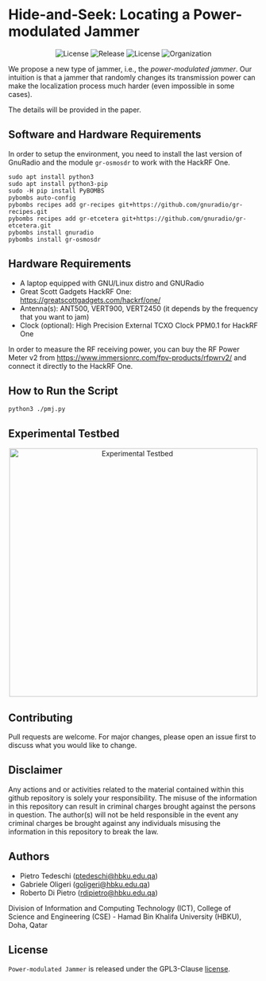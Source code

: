 # Hide-and-Seek: Locating a Power-modulated Jammer
<p align="center">
     <img alt="License" src="https://img.shields.io/static/v1.svg?label=license&message=GPL3&color=brightgreen">
     <img alt="Release" src="https://img.shields.io/static/v1.svg?label=release&message=1.0&color=blue">
     <img alt="License" src="https://img.shields.io/static/v1.svg?label=build&message=passing&color=brightgreen">
     <img alt="Organization" src="https://img.shields.io/static/v1.svg?label=org&message=CRI-LAB&color=blue">
</p>
We propose a new type of jammer, i.e., the <i>power-modulated jammer</i>. Our intuition is that a jammer that randomly changes its transmission power can make the localization process much harder (even impossible in some cases).

The details will be provided in the paper.

## Software and Hardware Requirements
In order to setup the environment, you need to install the last version of GnuRadio and the module ```gr-osmosdr``` to work with the HackRF One.
```
sudo apt install python3
sudo apt install python3-pip
sudo -H pip install PyBOMBS
pybombs auto-config
pybombs recipes add gr-recipes git+https://github.com/gnuradio/gr-recipes.git
pybombs recipes add gr-etcetera git+https://github.com/gnuradio/gr-etcetera.git
pybombs install gnuradio
pybombs install gr-osmosdr
```

## Hardware Requirements
- A laptop equipped with GNU/Linux distro and GNURadio
- Great Scott Gadgets HackRF One: https://greatscottgadgets.com/hackrf/one/
- Antenna(s): ANT500, VERT900, VERT2450 (it depends by the frequency that you want to jam)
- Clock (optional): High Precision External TCXO Clock PPM0.1 for HackRF One

In order to measure the RF receiving power, you can buy the RF Power Meter v2 from https://www.immersionrc.com/fpv-products/rfpwrv2/ and connect it directly to the HackRF One.

## How to Run the Script
```python3 ./pmj.py```

## Experimental Testbed
<p align="center">
     <img alt="Experimental Testbed" src="./figures/testbed.jpeg" width="500">
</p>

## Contributing
Pull requests are welcome. For major changes, please open an issue first to discuss what you would like to change.

## Disclaimer
Any actions and or activities related to the material contained within this github repository is solely your responsibility. The misuse of the information in this repository can result in criminal charges brought against the persons in question. The author(s) will not be held responsible in the event any criminal charges be brought against any individuals misusing the information in this repository to break the law.

## Authors
- Pietro Tedeschi (ptedeschi@hbku.edu.qa)
- Gabriele Oligeri (goligeri@hbku.edu.qa)
- Roberto Di Pietro (rdipietro@hbku.edu.qa)

Division of Information and Computing Technology (ICT), College of Science and Engineering (CSE) - Hamad Bin Khalifa University (HBKU), Doha, Qatar

## License
`Power-modulated Jammer` is released under the GPL3-Clause <a href="LICENSE">license</a>.

